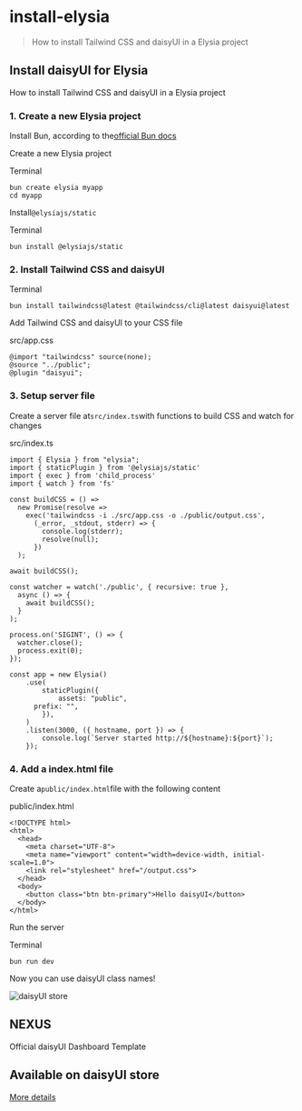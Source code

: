 # install-elysia

> How to install Tailwind CSS and daisyUI in a Elysia project



## Install daisyUI for Elysia

How to install Tailwind CSS and daisyUI in a Elysia project

### [](#1-create-a-new-elysia-project)1\. Create a new Elysia project

Install Bun, according to the[official Bun docs](https://bun.sh/docs/installation)

Create a new Elysia project

Terminal

```
bun create elysia myapp
cd myapp
```

Install`@elysiajs/static`

Terminal

```
bun install @elysiajs/static
```

### [](#2-install-tailwind-css-and-daisyui)2\. Install Tailwind CSS and daisyUI

Terminal

```
bun install tailwindcss@latest @tailwindcss/cli@latest daisyui@latest
```

Add Tailwind CSS and daisyUI to your CSS file

src/app.css

```
@import "tailwindcss" source(none);
@source "../public";
@plugin "daisyui";
```

### [](#3-setup-server-file)3\. Setup server file

Create a server file at`src/index.ts`with functions to build CSS and watch for changes

src/index.ts

```
import { Elysia } from "elysia";
import { staticPlugin } from '@elysiajs/static'
import { exec } from 'child_process'
import { watch } from 'fs'

const buildCSS = () =>
  new Promise(resolve =>
    exec('tailwindcss -i ./src/app.css -o ./public/output.css',
      (_error, _stdout, stderr) => {
        console.log(stderr);
        resolve(null);
      })
  );

await buildCSS();

const watcher = watch('./public', { recursive: true },
  async () => {
    await buildCSS();
  }
);

process.on('SIGINT', () => {
  watcher.close();
  process.exit(0);
});

const app = new Elysia()
	.use(
		staticPlugin({
			assets: "public",
      prefix: "",
		}),
	)
	.listen(3000, ({ hostname, port }) => {
		console.log(`Server started http://${hostname}:${port}`);
	});
```

### [](#4-add-a-indexhtml-file)4\. Add a index.html file

Create a`public/index.html`file with the following content

public/index.html

```
<!DOCTYPE html>
<html>
  <head>
    <meta charset="UTF-8">
    <meta name="viewport" content="width=device-width, initial-scale=1.0">
    <link rel="stylesheet" href="/output.css">
  </head>
  <body>
    <button class="btn btn-primary">Hello daisyUI</button>
  </body>
</html>
```

Run the server

Terminal

```
bun run dev
```

Now you can use daisyUI class names!

![daisyUI store](https://img.daisyui.com/images/store/nexus.webp)

## NEXUS  
Official daisyUI Dashboard Template

## Available on daisyUI store

[More details](/store)
